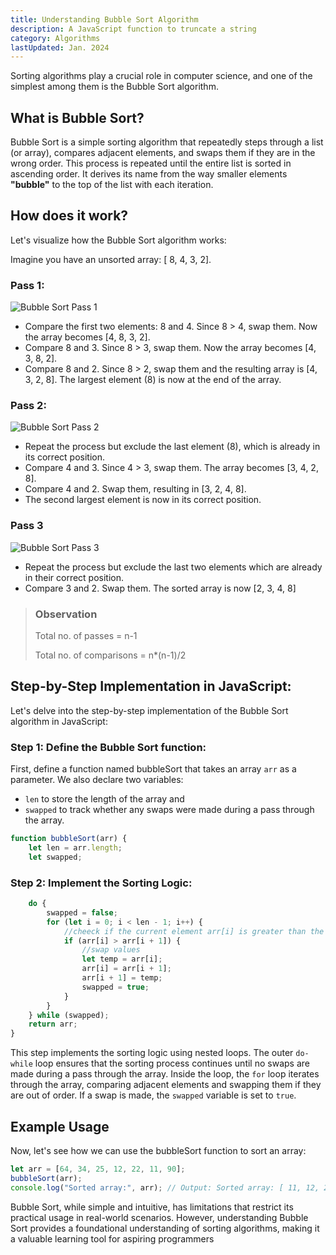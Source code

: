 ```yaml
---
title: Understanding Bubble Sort Algorithm
description: A JavaScript function to truncate a string
category: Algorithms
lastUpdated: Jan. 2024
---
```


Sorting algorithms play a crucial role in computer science, and one of the simplest among them is the Bubble Sort algorithm.

## What is Bubble Sort?

Bubble Sort is a simple sorting algorithm that repeatedly steps through a list (or array), compares adjacent elements, and swaps them if they are in the wrong order. This process is repeated until the entire list is sorted in ascending order. It derives its name from the way smaller elements **"bubble"** to the top of the list with each iteration.

## How does it work?

Let's visualize how the Bubble Sort algorithm works:

Imagine you have an unsorted array: [ 8, 4, 3, 2].

### Pass 1:

![Bubble Sort Pass 1](/images/bubble-sort/1.png)

- Compare the first two elements: 8 and 4. Since 8 > 4, swap them. Now the array becomes [4, 8, 3, 2].
- Compare 8 and 3. Since 8 > 3, swap them. Now the array becomes [4, 3, 8, 2].
- Compare 8 and 2. Since 8 > 2, swap them and the resulting array is [4, 3, 2, 8]. The largest element (8) is now at the end of the array.

### Pass 2:

![Bubble Sort Pass 2](/images/bubble-sort/2.png)

- Repeat the process but exclude the last element (8), which is already in its correct position.
- Compare 4 and 3. Since 4 > 3, swap them. The array becomes [3, 4, 2, 8].
- Compare 4 and 2. Swap them, resulting in [3, 2, 4, 8].
- The second largest element is now in its correct position.

### Pass 3

![Bubble Sort Pass 3](/images/bubble-sort/3.png)

- Repeat the process but exclude the last two elements which are already in their correct position.
- Compare 3 and 2. Swap them. The sorted array is now [2, 3, 4, 8]

> ### Observation
>
> Total no. of passes = n-1
>
> Total no. of comparisons = n\*(n-1)/2

## Step-by-Step Implementation in JavaScript:

Let's delve into the step-by-step implementation of the Bubble Sort algorithm in JavaScript:

### Step 1: Define the Bubble Sort function:

First, define a function named bubbleSort that takes an array `arr` as a parameter. We also declare two variables:

- `len` to store the length of the array and
- `swapped` to track whether any swaps were made during a pass through the array.

```javascript
function bubbleSort(arr) {
    let len = arr.length;
    let swapped;

```

### Step 2: Implement the Sorting Logic:

```javascript
    do {
        swapped = false;
        for (let i = 0; i < len - 1; i++) {
            //cheeck if the current element arr[i] is greater than the next element arr[i + 1]
            if (arr[i] > arr[i + 1]) {
                //swap values
                let temp = arr[i];
                arr[i] = arr[i + 1];
                arr[i + 1] = temp;
                swapped = true;
            }
        }
    } while (swapped);
    return arr;
}

```

This step implements the sorting logic using nested loops. The outer `do-while` loop ensures that the sorting process continues until no swaps are made during a pass through the array.
Inside the loop, the `for` loop iterates through the array, comparing adjacent elements and swapping them if they are out of order. If a swap is made, the `swapped` variable is set to `true`.

## Example Usage

Now, let's see how we can use the bubbleSort function to sort an array:

```javascript
let arr = [64, 34, 25, 12, 22, 11, 90];
bubbleSort(arr);
console.log("Sorted array:", arr); // Output: Sorted array: [ 11, 12, 22, 25, 34, 64, 90 ]
```

Bubble Sort, while simple and intuitive, has limitations that restrict its practical usage in real-world scenarios. However, understanding Bubble Sort provides a foundational understanding of sorting algorithms, making it a valuable learning tool for aspiring programmers
